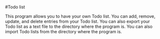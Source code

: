 #Todo list

This program allows you to have your own Todo list. You can add, remove, update, and delete entries from your Todo list. You can also export your Todo list as a text file to the directory where the program is. You can also import Todo lists from the directory where the program is.